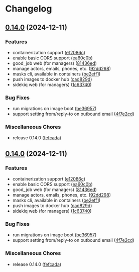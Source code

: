 # Changelog

## [0.14.0](https://github.com/geiger-to/masks/compare/v0.14.0...v0.14.0) (2024-12-11)


### Features

* containerization support ([e12086c](https://github.com/geiger-to/masks/commit/e12086c9d3d0c2aae24dea9799f4ecd3aea95ecc))
* enable basic CORS support ([ea60c0b](https://github.com/geiger-to/masks/commit/ea60c0b6ab39dad32d1ca6ca59a18a2844f33f4b))
* good_job web (for managers) ([81436ed](https://github.com/geiger-to/masks/commit/81436edc5e00cbcf1d0ff654195bfeb767faae69))
* manage actors, emails, phones, etc. ([92dd298](https://github.com/geiger-to/masks/commit/92dd29836c40970706c6bc2524569e138475cd7d))
* masks cli, available in containers ([be2eff1](https://github.com/geiger-to/masks/commit/be2eff18629e98654f6f80cb707230e24d92ae36))
* push images to docker hub ([cad829d](https://github.com/geiger-to/masks/commit/cad829d4f01921a96f7081e9531fdc3bff311c8a))
* sidekiq web (for managers) ([1c63740](https://github.com/geiger-to/masks/commit/1c63740f039ef658669d321625c659b8fdc6f072))


### Bug Fixes

* run migrations on image boot ([be36957](https://github.com/geiger-to/masks/commit/be369577aeb265d0066735bf46bde56e5cd75b13))
* support setting from/reply-to on outbound email ([4f7e2cd](https://github.com/geiger-to/masks/commit/4f7e2cd1aa71cea4e229189b0ce8eebea0fa8c72))


### Miscellaneous Chores

* release 0.14.0 ([fefcada](https://github.com/geiger-to/masks/commit/fefcada0a7c032f87146ceacf6cacad95a88e1ee))

## [0.14.0](https://github.com/geiger-to/masks/compare/masks-v0.14.0...masks/v0.14.0) (2024-12-11)


### Features

* containerization support ([e12086c](https://github.com/geiger-to/masks/commit/e12086c9d3d0c2aae24dea9799f4ecd3aea95ecc))
* enable basic CORS support ([ea60c0b](https://github.com/geiger-to/masks/commit/ea60c0b6ab39dad32d1ca6ca59a18a2844f33f4b))
* good_job web (for managers) ([81436ed](https://github.com/geiger-to/masks/commit/81436edc5e00cbcf1d0ff654195bfeb767faae69))
* manage actors, emails, phones, etc. ([92dd298](https://github.com/geiger-to/masks/commit/92dd29836c40970706c6bc2524569e138475cd7d))
* masks cli, available in containers ([be2eff1](https://github.com/geiger-to/masks/commit/be2eff18629e98654f6f80cb707230e24d92ae36))
* push images to docker hub ([cad829d](https://github.com/geiger-to/masks/commit/cad829d4f01921a96f7081e9531fdc3bff311c8a))
* sidekiq web (for managers) ([1c63740](https://github.com/geiger-to/masks/commit/1c63740f039ef658669d321625c659b8fdc6f072))


### Bug Fixes

* run migrations on image boot ([be36957](https://github.com/geiger-to/masks/commit/be369577aeb265d0066735bf46bde56e5cd75b13))
* support setting from/reply-to on outbound email ([4f7e2cd](https://github.com/geiger-to/masks/commit/4f7e2cd1aa71cea4e229189b0ce8eebea0fa8c72))


### Miscellaneous Chores

* release 0.14.0 ([fefcada](https://github.com/geiger-to/masks/commit/fefcada0a7c032f87146ceacf6cacad95a88e1ee))
